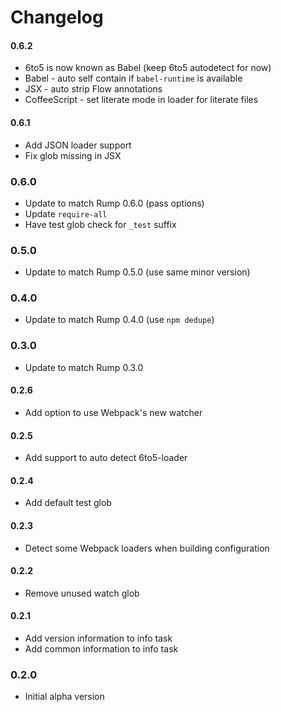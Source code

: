 # Changelog

#### 0.6.2
- 6to5 is now known as Babel (keep 6to5 autodetect for now)
- Babel - auto self contain if `babel-runtime` is available
- JSX - auto strip Flow annotations
- CoffeeScript - set literate mode in loader for literate files

#### 0.6.1
- Add JSON loader support
- Fix glob missing in JSX

### 0.6.0
- Update to match Rump 0.6.0 (pass options)
- Update `require-all`
- Have test glob check for `_test` suffix

### 0.5.0
- Update to match Rump 0.5.0 (use same minor version)

### 0.4.0
- Update to match Rump 0.4.0 (use `npm dedupe`)

### 0.3.0
- Update to match Rump 0.3.0

#### 0.2.6
- Add option to use Webpack's new watcher

#### 0.2.5
- Add support to auto detect 6to5-loader

#### 0.2.4
- Add default test glob

#### 0.2.3
- Detect some Webpack loaders when building configuration

#### 0.2.2
- Remove unused watch glob

#### 0.2.1
- Add version information to info task
- Add common information to info task

### 0.2.0
- Initial alpha version
